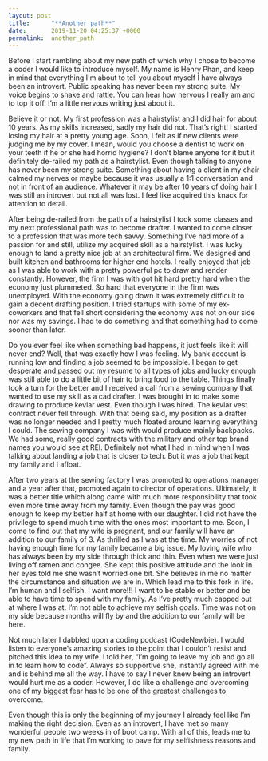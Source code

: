 ```yaml
---
layout: post
title:      "**Another path**"
date:       2019-11-20 04:25:37 +0000
permalink:  another_path
---
```



Before I start rambling about my new path of which why I chose to become a coder I would like to introduce myself.  My name is Henry Phan, and keep in mind that everything I'm about to tell you about myself I have always been an introvert.  Public speaking has never been my strong suite.  My voice begins to shake and rattle.  You can hear how nervous I really am and to top it off.  I’m a little nervous writing just about it.

Believe it or not.  My first profession was a hairstylist and I did hair for about 10 years.  As my skills increased, sadly my hair did not.  That’s right!  I started losing my hair at a pretty young age.  Soon, I felt as if new clients were judging me by my cover.  I mean, would you choose a dentist to work on your teeth if he or she had horrid hygiene?  I don't blame anyone for it but it definitely de-railed my path as a hairstylist.  Even though talking to anyone has never been my strong suite.  Something about having a client in my chair calmed my nerves or maybe because it was usually a 1:1 conversation and not in front of an audience.  Whatever it may be after 10 years of doing hair I was still an introvert but not all was lost.  I feel like acquired this knack for attention to detail.  

After being de-railed from the path of a hairstylist I took some classes and my next professional path was to become drafter.  I wanted to come closer to a profession that was more tech savvy.  Something I’ve had more of a passion for and still, utilize my acquired skill as a hairstylist.  I was lucky enough to land a pretty nice job at an architectural firm.  We designed and built kitchen and bathrooms for higher end hotels.  I really enjoyed that job as I was able to work with a pretty powerful pc to draw and render constantly.  However, the firm I was with got hit hard pretty hard when the economy just plummeted.  So hard that everyone in the firm was unemployed.  With the economy going down it was extremely difficult to gain a decent drafting position.  I tried startups with some of my ex-coworkers and that fell short considering the economy was not on our side nor was my savings.  I had to do something and that something had to come sooner than later.  

Do you ever feel like when something bad happens, it just feels like it will never end?  Well, that was exactly how I was feeling.  My bank account is running low and finding a job seemed to be impossible.  I began to get desperate and passed out my resume to all types of jobs and lucky enough was still able to do a little bit of hair to bring food to the table.  Things finally took a turn for the better and I received a call from a sewing company that wanted to use my skill as a cad drafter.  I was brought in to make some drawing to produce kevlar vest.  Even though I was hired.  The kevlar vest contract never fell through.  With that being said, my position as a drafter was no longer needed and I pretty much floated around learning everything I could.  The sewing company I was with would produce mainly backpacks.  We had some, really good contracts with the military and other top brand names you would see at REI.  Definitely not what I had in mind when I was talking about landing a job that is closer to tech.  But it was a job that kept my family and I afloat.  

After two years at the sewing factory I was promoted to operations manager and a year after that, promoted again to director of operations.  Ultimately, it was a better title which along came with much more responsibility that took even more time away from my family.  Even though the pay was good enough to keep my better half at home with our daughter.  I did not have the privilege to spend much time with the ones most important to me.  Soon, I come to find out that my wife is pregnant, and our family will have an addition to our family of 3.  As thrilled as I was at the time.  My worries of not having enough time for my family became a big issue.  My loving wife who has always been by my side through thick and thin. Even when we were just living off ramen and congee.  She kept this positive attitude and the look in her eyes told me she wasn’t worried one bit.  She believes in me no matter the circumstance and situation we are in.  Which lead me to this fork in life.  I’m human and I selfish.  I want more!!! I want to be stable or better and be able to have time to spend with my family.  As I’ve pretty much capped out at where I was at. I’m not able to achieve my selfish goals.  Time was not on my side because months will fly by and the addition to our family will be here. 

Not much later I dabbled upon a coding podcast (CodeNewbie).  I would listen to everyone’s amazing stories to the point that I couldn’t resist and pitched this idea to my wife.   I told her, “I’m going to leave my job and go all in to learn how to code”.  Always so supportive she, instantly agreed with me and is behind me all the way.  I have to say I never knew being an introvert would hurt me as a coder.  However, I do like a challenge and overcoming one of my biggest fear has to be one of the greatest challenges to overcome.  

Even though this is only the beginning of my journey I already feel like I’m making the right decision.  Even as an introvert, I have met so many wonderful people two weeks in of boot camp.  With all of this, leads me to my new path in life that I’m working to pave for my selfishness reasons and family.

